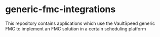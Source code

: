 # generic-fmc-integrations
This repository contains applications which use the VaultSpeed generic FMC to implement an FMC solution in a certain scheduling platform
